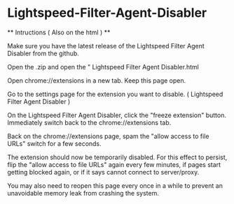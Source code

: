 # Lightspeed-Filter-Agent-Disabler

** Intructions ( Also on the html ) **

Make sure you have the latest release of the Lightspeed Filter Agent Disabler from the github.

Open the .zip and open the " Lightspeed Filter Agent Disabler.html

Open chrome://extensions in a new tab. Keep this page open.

Go to the settings page for the extension you want to disable. ( Lightspeed Filter Agent Disabler )

On the Lightspeed Filter Agent Disabler, click the "freeze extension" button. Immediately switch back to the chrome://extensions tab.

Back on the chrome://extensions page, spam the "allow access to file URLs" switch for a few seconds.

The extension should now be temporarily disabled. For this effect to persist, flip the "allow access to file URLs" again every few minutes, if pages start getting blocked again, or if it says cannot connect to server/proxy.

You may also need to reopen this page every once in a while to prevent an unavoidable memory leak from crashing the system.
